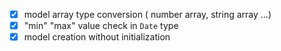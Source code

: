 - [x] model array type conversion ( number array, string array ...)
- [x] "min" "max" value check in `Date` type
- [x] model creation without initialization